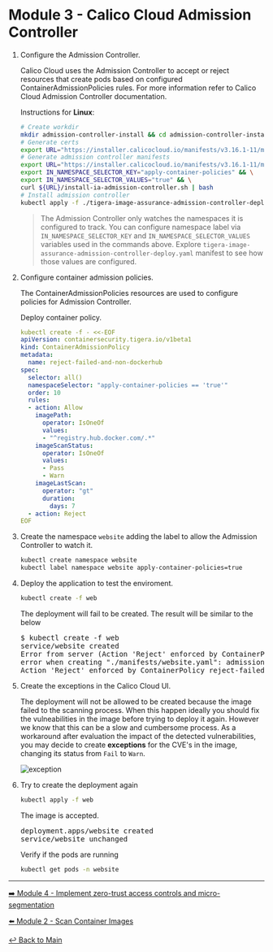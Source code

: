 # Module 3 - Calico Cloud Admission Controller

1. Configure the Admission Controller.

   Calico Cloud uses the Admission Controller to accept or reject resources that create pods based on configured ContainerAdmissionPolicies    rules. For more information refer to Calico Cloud Admission Controller documentation.

   Instructions for **Linux**:

   ```bash
   # Create workdir
   mkdir admission-controller-install && cd admission-controller-install
   # Generate certs
   export URL="https://installer.calicocloud.io/manifests/v3.16.1-11/manifests" && curl ${URL}/generate-open-ssl-key-cert-pair.sh | bash
   # Generate admission controller manifests
   export URL="https://installer.calicocloud.io/manifests/v3.16.1-11/manifests" && \
   export IN_NAMESPACE_SELECTOR_KEY="apply-container-policies" && \
   export IN_NAMESPACE_SELECTOR_VALUES="true" && \
   curl ${URL}/install-ia-admission-controller.sh | bash
   # Install admission controller
   kubectl apply -f ./tigera-image-assurance-admission-controller-deploy.yaml && cd ..
   ```

   > The Admission Controller only watches the namespaces it is configured to track. You can configure namespace label via `IN_NAMESPACE_SELECTOR_KEY` and `IN_NAMESPACE_SELECTOR_VALUES` variables used in the commands above. Explore    `tigera-image-assurance-admission-controller-deploy.yaml` manifest to see how those values are configured.

2. Configure container admission policies.

   The ContainerAdmissionPolicies resources are used to configure policies for Admission Controller.

   Deploy container policy.

   ```yaml
   kubectl create -f - <<-EOF
   apiVersion: containersecurity.tigera.io/v1beta1
   kind: ContainerAdmissionPolicy
   metadata:
     name: reject-failed-and-non-dockerhub
   spec:
     selector: all()
     namespaceSelector: "apply-container-policies == 'true'"
     order: 10
     rules:
     - action: Allow
       imagePath:
         operator: IsOneOf
         values:
         - "^registry.hub.docker.com/.*"
       imageScanStatus:
         operator: IsOneOf
         values:
         - Pass
         - Warn
       imageLastScan:
         operator: "gt"
         duration:
           days: 7
     - action: Reject
   EOF
   ```

3. Create the namespace `website` adding the label to allow the Admission Controller to watch it.

   ```bash
   kubectl create namespace website
   kubectl label namespace website apply-container-policies=true
   ```

4. Deploy the application to test the enviroment.

   ```bash
   kubectl create -f web
   ```

   The deployment will fail to be created. The result will be similar to the below

   <pre>
   $ kubectl create -f web
   service/website created
   Error from server (Action 'Reject' enforced by ContainerPolicy reject-failed-and-non-dockerhub rule index 1):
   error when creating "./manifests/website.yaml": admission webhook "image-assurance.tigera.io" denied the request:
   Action 'Reject' enforced by ContainerPolicy reject-failed-and-non-dockerhub rule index 1
   </pre>

5. Create the exceptions in the Calico Cloud UI.

   The deployment will not be allowed to be created because the image failed to the scanning process.
   When this happen ideally you should fix the vulneabilities in the image before trying to deploy it again. However we know that this can be a slow and cumbersome process. As a workaround after evaluation the impact of the detected vulnerabilities, you may decide to create **exceptions** for the CVE's in the image, changing its status from `Fail` to `Warn`.

   ![exception](https://user-images.githubusercontent.com/104035488/207643561-ed2eec90-03a8-4fc7-a085-c845121fd21a.gif)

6. Try to create the deployment again

   ```bash
   kubectl apply -f web
   ```

   The image is accepted.

   <pre>
   deployment.apps/website created
   service/website unchanged
   </pre>

   Verify if the pods are running

   ```bash
   kubectl get pods -n website
   ```
   
---  

[:arrow_right: Module 4 - Implement zero-trust access controls and micro-segmentation](/mod/module-4-security-guardrails.md ) <br>

[:arrow_left: Module 2 - Scan Container Images](/mod/module-2-scan-images.md)

[:leftwards_arrow_with_hook: Back to Main](../README.md)